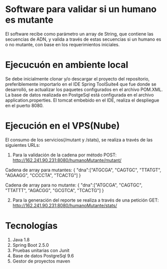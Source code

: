 # Software para validar si un humano es mutante
El software recibe como parámetro un array de String, que contiene las secuencias de ADN, y valida a través de estas secuencias si un humano es o no mutante, 
con base en los requerimientos iniciales. 

# Ejecucuón en ambiente local
Se debe inicialmente clonar y/o descargar el proyecto del repositorio, preferiblemente importarlo en el IDE Spring ToolSuite4 que fue donde se desarrolló,
se actualizar los paquetes configurados en el archivo POM.XML. La base de datos realizada en PostgeSql está configurada en el archivo application.properties.
El tomcat embebido en el IDE, realiza el despliegue en el puerto 8080.

# Ejecución en el VPS(Nube)
El consumo de los servicios(/mutant y /stats), se realiza a través de las siguientes URLs:
1. Para la validación de la cadena por método POST: http://162.241.90.231:8080/humanoMutante/mutant/

Cadena de array para mutantes: {
      "dna":["ATGCGA", "CAGTGC", "TTATGT", "AGAAGG", "CCCCTA", "TCACTG"]
  }
  
Cadena de array para no mutante:  {
      "dna":["ATGCGA", "CAGTGC", "TTATTT", "AGACGG", "GCGTCA", "TCACTG"]
  }
 
 2. Para la generación del reporte se realiza a través de una petición GET: http://162.241.90.231:8080/humanoMutante/stats/
 
 # Tecnologías
 1. Java 1.8
 2. Spring Boot 2.5.0
 3. Pruebas unitarias con Junit
 4. Base de datos PostgreSql 9.6
 5. Gestor de proyectos maven
 
